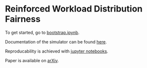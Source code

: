 # Reinforced Workload Distribution Fairness 

To get started, go to [bootstrap.ipynb](notebooks/demo/bootstrap.ipynb).

Documentation of the simulator can be found [here](src/README.md).

Reproducability is achieved with [jupyter notebooks](notebooks).

Paper is available on [arXiv](https://arxiv.org/abs/2111.00008).